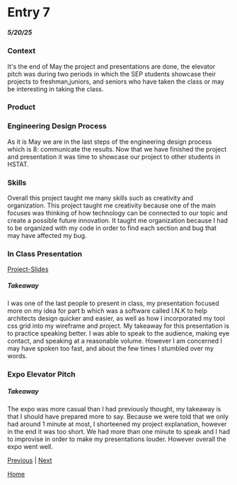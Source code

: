 # Entry 7
##### 5/20/25

### Context
It's the end of May the project and presentations are done, the elevator pitch was during two periods in which the SEP students showcase their projects to freshman,juniors, and seniors who have taken the class or may be interesting in taking the class. 
### Product

### Engineering Design Process
As it is May we are in the last steps of the engineering design process which is 8: communicate the results. Now that we have finished the project and presentation it was time to showcase our project to other students in HSTAT.

### Skills
Overall this project taught me many skills such as creativity and organization. This project taught me creativity because one of the main focuses was thinking of how technology can be connected to our topic and create a possible future innovation. It taught me organization because I had to be organized with my code in order to find each section and bug that may have affected my bug.

### In Class Presentation
[Project-Slides](https://docs.google.com/presentation/d/11rqnP3qB_3-h0Z09dT7C7QXPyjVhU-lpl0GudB9D8qI/edit?usp=sharing)
##### Takeaway
I was one of the last people to present in class, my presentation focused more on my idea for part b which was a software called I.N.K to help architects design quicker and easier, as well as how I incorporated my tool css grid into my wireframe and project. My takeaway for this presentation is to practice speaking better. I was able to speak to the audience, making eye contact, and speaking at a reasonable volume. However I am concerned I may have spoken too fast, and about the few times I stumbled over my words.

### Expo Elevator Pitch
##### Takeaway
The expo was more casual than I had previously thought, my takeaway is that I should have prepared more to say. Because we were told that we only had around 1 minute at most, I shorteened my project explanation, however in the end it was too short. We had more than one minute to speak and I had to improvise in order to make my presentations louder. However overall the expo went well.

[Previous](entry06.md) | [Next](entry08.md)

[Home](../README.md)
